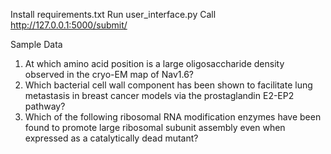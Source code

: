 Install requirements.txt
Run user_interface.py
Call http://127.0.0.1:5000/submit/

Sample Data

1. At which amino acid position is a large oligosaccharide density observed in the cryo-EM map of Nav1.6?
2. Which bacterial cell wall component has been shown to facilitate lung metastasis in breast cancer models via the prostaglandin E2-EP2 pathway?
3. Which of the following ribosomal RNA modification enzymes have been found to promote large ribosomal subunit assembly even when expressed as a catalytically dead mutant?
